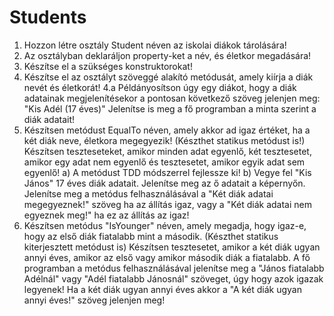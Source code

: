 # Students

1.    Hozzon létre osztály Student néven az iskolai diákok tárolására!
2.    Az osztályban deklaráljon property-ket a név, és életkor megadására!
3.    Készítse el a szükséges konstruktorokat!
4.    Készítse el az osztályt szöveggé alakító metódusát, amely kiírja a diák nevét és életkorát!
4.a  Példányosítson úgy egy diákot, hogy a diák adatainak megjelenítésekor a pontosan következő szöveg jelenjen meg:
      "Kis Adél (17 éves)"
Jelenítse is meg a fő programban a minta szerint a diák adatait!
5.    Készítsen metódust EqualTo néven, amely akkor ad igaz értéket, ha a két diák neve, életkora megegyezik! (Készthet statikus metódust is!)
Készítsen teszteseteket, amikor minden adat egyenlő, két tesztesetet, amikor egy adat nem egyenlő és tesztesetet, amikor egyik adat sem egyenlő!
a) A metódust TDD módszerrel fejlessze ki!
b) Vegye fel "Kis János" 17 éves diák adatait. Jelenítse meg az ő adatait a képernyőn. Jelenítse meg a metódus felhasználásával a "Két diák adatai megegyeznek!" szöveg ha az állítás igaz, vagy a "Két diák adatai nem egyeznek meg!" ha ez az állítás az igaz!
6.    Készítsen metódus "IsYounger" néven, amely megadja, hogy igaz-e, hogy az első diák fiatalabb mint a második. (Készthet statikus kiterjesztett metódust is)
Készítsen tesztesetet, amikor a két diák ugyan annyi éves, amikor az első vagy amikor második diák a fiatalabb.
A fő programban a metódus felhasználásával jelenítse meg a "János fiatalabb Adélnál" vagy "Adél fiatalabb Jánosnál" szöveget, úgy hogy azok igazak legyenek! Ha a két diák ugyan annyi éves akkor a "A két diák ugyan annyi éves!" szöveg jelenjen meg!
